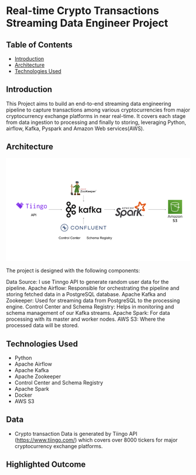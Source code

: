 # Real-time Crypto Transactions Streaming Data Engineer Project
## Table of Contents
- [Introduction](#introduction)
- [Architecture](#architecture)
- [Technologies Used](#technologies-used)

## Introduction
This Project aims to build an end-to-end streaming data engineering pipeline to capture transactions among various cryptocurrencies from major cryptocurrency exchange platforms in near real-time. It covers each stage from data ingestion to processing and finally to storing, leveraging Python, airflow, Kafka, Pyspark and Amazon Web services(AWS).
## Architecture
![Project Architecture](architecture.png)

The project is designed with the following components:

Data Source: I use Tinngo API to generate random user data for the pipeline.
Apache Airflow: Responsible for orchestrating the pipeline and storing fetched data in a PostgreSQL database.
Apache Kafka and Zookeeper: Used for streaming data from PostgreSQL to the processing engine.
Control Center and Schema Registry: Helps in monitoring and schema management of our Kafka streams.
Apache Spark: For data processing with its master and worker nodes.
AWS S3: Where the processed data will be stored.

## Technologies Used
- Python
- Apache Airflow
- Apache Kafka
- Apache Zookeeper
- Control Center and Schema Registry
- Apache Spark
- Docker
- AWS S3
  
## Data 
- Crypto transaction Data is generated by Tiingo API (https://www.tiingo.com/) which covers over 8000 tickers for major cryptocurrency exchange platforms.

## Highlighted Outcome
